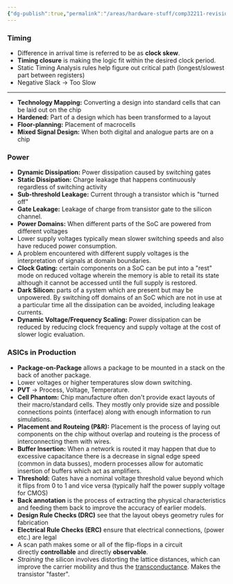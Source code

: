 ```yaml
---
{"dg-publish":true,"permalink":"/areas/hardware-stuff/comp32211-revision-notes/","tags":["comp32211"]}
---
```


### Timing
* Difference in arrival time is referred to be as **clock skew**.
* **Timing closure** is making the logic fit within the desired clock period.
* Static Timing Analysis rules help figure out critical path (longest/slowest part between registers)
* Negative Slack -> Too Slow

---

* **Technology Mapping:** Converting a design into standard cells that can be laid out on the chip
* **Hardened:** Part of a design which has been transformed to a layout
* **Floor-planning:** Placement of macrocells
* **Mixed Signal Design:** When both digital and analogue parts are on a chip

### Power
* **Dynamic Dissipation:** Power dissipation caused by switching gates
* **Static Dissipation:** Charge leakage that happens continuously regardless of switching activity
* **Sub-threshold Leakage:** Current through a transistor which is "turned off"
* **Gate Leakage:** Leakage of charge from transistor gate to the silicon channel.
* **Power Domains:** When different parts of the SoC are powered from different voltages
* Lower supply voltages typically mean slower switching speeds and also have reduced power consumption.
* A problem encountered with different supply voltages is the interpretation of signals at domain boundaries.
* **Clock Gating:** certain components on a SoC can be put into a "rest" mode on reduced voltage wherein the memory is able to retail its state although it cannot be accessed until the full supply is restored.
* **Dark Silicon:** parts of a system which are present but may be unpowered. By switching off domains of an SoC which are not in use at a particular time all the dissipation can be avoided, including leakage currents.
* **Dynamic Voltage/Frequency Scaling:** Power dissipation can be reduced by reducing clock frequency and supply voltage at the cost of slower logic evaluation.
### ASICs in Production
* **Package-on-Package** allows a package to be mounted in a stack on the back of another package.
* Lower voltages or higher temperatures slow down switching.
* **PVT** -> Process, Voltage, Temperature.
* **Cell Phantom:** Chip manufacture often don't provide exact layouts of their macro/standard cells. They mostly only provide size and possible connections points (interface) along with enough information to run simulations.
* **Placement and Routeing (P&R):** Placement is the process of laying out components on the chip without overlap and routeing is the process of interconnecting them with wires.
* **Buffer Insertion:** When a network is routed it may happen that due to excessive capacitance there is a decrease in signal edge speed (common in data busses), modern processes allow for automatic insertion of buffers which act as amplifiers.
* **Threshold:** Gates have a nominal voltage threshold value beyond which it flips from 0 to 1 and vice versa (typically half the power supply voltage for CMOS)
* **Back annotation** is the process of extracting the physical characteristics and feeding them back to improve the accuracy of earlier models.
* **Design Rule Checks (DRC)** see that the layout obeys geometry rules for fabrication
* **Electrical Rule Checks (ERC)** ensure that electrical connections, (power etc.) are legal
* A scan path makes some or all of the flip-flops in a circuit directly **controllable** and directly **observable**.
* _Straining_ the silicon involves distorting the lattice distances, which can improve the carrier mobility and thus the [transconductance](https://en.wikipedia.org/wiki/Transconductance). Makes the transistor "faster".
